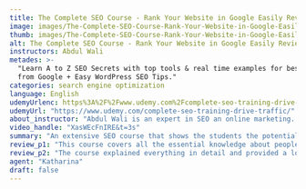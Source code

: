 ```yaml
---
title: The Complete SEO Course - Rank Your Website in Google Easily Review
image: images/The-Complete-SEO-Course-Rank-Your-Website-in-Google-Easily-Review.jpeg
thumb: images/The-Complete-SEO-Course-Rank-Your-Website-in-Google-Easily-Review.jpeg
alt: The Complete SEO Course - Rank Your Website in Google Easily Review
instructors: Abdul Wali
metades: >-
  "Learn A to Z SEO Secrets with top tools & real time examples for best results
  from Google + Easy WordPress SEO Tips."
categories: search engine optimization
language: English
udemyUrlenc: https%3A%2F%2Fwww.udemy.com%2Fcomplete-seo-training-drive-traffic%2F
udemyUrl: "https://www.udemy.com/complete-seo-training-drive-traffic/"
about_instructor: "Abdul Wali is an expert in SEO an online marketing. He has successfully ranked more than a hundred words in Google and also has a passion for web development. His online course has been taken by more than 80,000 students from different countries and engages with them daily in order to help improve their skills."
video_handle: "XasWEcFnIRE&t=3s"
summary: "An extensive SEO course that shows the students the potential of SEO for their business. It covers all the essential info and gives a lot of relevant tips that can be easily done by the students."
review_p1: "This course covers all the essential knowledge about people who want to use SEO should know.  Great for business owners who want to know how to use it to improve the ranking of their business page and drive more people to their site. The course will give business owners the confidence to manage their website and have a good foundation in SEO. The lessons involved great discussion on how to maximize Google exposure and teaches a lot of relevant techniques that can are easily implemented. The techniques taught opened up a lot of new opportunities for business owners to utilize and improve the potential of their business. "
review_p2: "The course explained everything in detail and provided a lot of insider tips. Discussions were interesting and can keep the students focused for a long time. The instructions are clear and can be easily understood by a beginner. This course will help any professional improve a website in order to advance their career and earn more money. The instructor has an extensive knowledge of SEO and he can explain everything in a simple way since the lessons are broken down into smaller segments that are more understandable for beginners. This course highlighted all the updates in SEO and kept up with the recent techniques in the field."
agent: "Katharina"
draft: false
---
```


